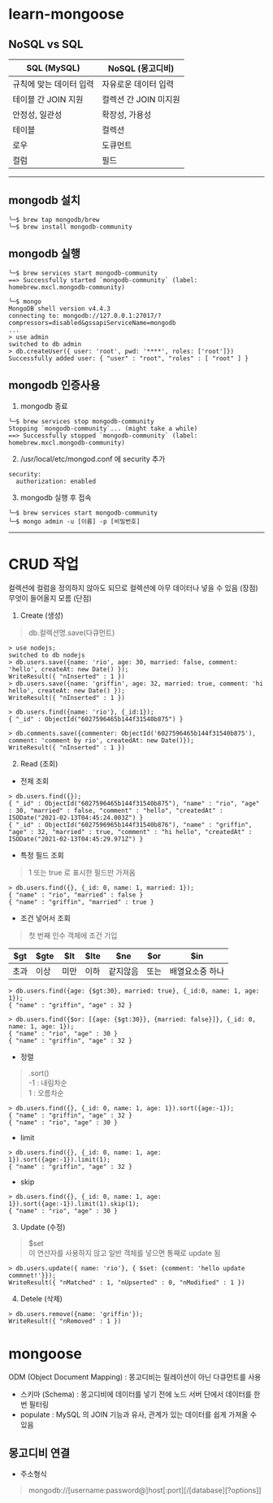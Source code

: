 # learn-mongoose

## NoSQL vs SQL
|SQL (MySQL)|NoSQL (몽고디비)|
|---|---|
규칙에 맞는 데이터 입력 | 자유로운 데이터 입력
테이블 간 JOIN 지원 | 컬렉션 간 JOIN 미지원
안정성, 일관성 | 확장성, 가용성
테이블 | 컬렉션
로우 | 도큐먼트
컬럼 | 필드
----
## mongodb 설치
```console
╰─$ brew tap mongodb/brew
╰─$ brew install mongodb-community
```
## mongodb 실행
```console
╰─$ brew services start mongodb-community   
==> Successfully started `mongodb-community` (label: homebrew.mxcl.mongodb-community)

╰─$ mongo
MongoDB shell version v4.4.3
connecting to: mongodb://127.0.0.1:27017/?compressors=disabled&gssapiServiceName=mongodb
...
> use admin
switched to db admin
> db.createUser({ user: 'root', pwd: '****', roles: ['root']})
Successfully added user: { "user" : "root", "roles" : [ "root" ] }
```

## mongodb 인증사용
1. mongodb 종료
```console
╰─$ brew services stop mongodb-community
Stopping `mongodb-community`... (might take a while)
==> Successfully stopped `mongodb-community` (label: homebrew.mxcl.mongodb-community)
```
2. /usr/local/etc/mongod.conf 에 security 추가
```
security:
  authorization: enabled 
```
3. mongodb 실행 후 접속
```console
╰─$ brew services start mongodb-community
╰─$ mongo admin -u [이름] -p [비밀번호]
```
---
# CRUD 작업
컬렉션에 컬럼을 정의하지 않아도 되므로 컬렉션에 아무 데이터나 넣을 수 있음 (장점)  
무엇이 들어올지 모름 (단점)
1. Create (생성)
>db.컬렉션명.save(다큐먼트)
```console
> use nodejs;
switched to db nodejs
> db.users.save({name: 'rio', age: 30, married: false, comment: 'hello', createAt: new Date() });
WriteResult({ "nInserted" : 1 })
> db.users.save({name: 'griffin', age: 32, married: true, comment: 'hi hello', createAt: new Date() });
WriteResult({ "nInserted" : 1 })

> db.users.find({name: 'rio'}, {_id:1});
{ "_id" : ObjectId("6027596465b144f31540b875") }

> db.comments.save({commenter: ObjectId('6027596465b144f31540b875'), comment: 'comment by rio', createdAt: new Date()});
WriteResult({ "nInserted" : 1 })
```
2. Read (조회)
- 전체 조회
```console
> db.users.find({});
{ "_id" : ObjectId("6027596465b144f31540b875"), "name" : "rio", "age" : 30, "married" : false, "comment" : "hello", "createdAt" : ISODate("2021-02-13T04:45:24.003Z") }
{ "_id" : ObjectId("6027596965b144f31540b876"), "name" : "griffin", "age" : 32, "married" : true, "comment" : "hi hello", "createdAt" : ISODate("2021-02-13T04:45:29.971Z") }
```
- 특정 필드 조회
> 1 또는 true 로 표시한 필드만 가져옴
```console
> db.users.find({}, {_id: 0, name: 1, married: 1});
{ "name" : "rio", "married" : false }
{ "name" : "griffin", "married" : true }
```
- 조건 넣어서 조회
> 첫 번째 인수 객체에 조건 기입

|$gt|$gte| $lt| $lte| $ne| $or| $in|
|---|---|---|---|---|---|---|
|초과|이상|미만|이하|같지않음|또는|배열요소중 하나|
 
```console
> db.users.find({age: {$gt:30}, married: true}, {_id:0, name: 1, age: 1});
{ "name" : "griffin", "age" : 32 }

> db.users.find({$or: [{age: {$gt:30}}, {married: false}]}, {_id: 0, name: 1, age: 1});
{ "name" : "rio", "age" : 30 }
{ "name" : "griffin", "age" : 32 }
```

- 정렬
> .sort()  
-1 : 내림차순  
1 : 오름차순
```console
> db.users.find({}, {_id: 0, name: 1, age: 1}).sort({age:-1});
{ "name" : "griffin", "age" : 32 }
{ "name" : "rio", "age" : 30 }
```

- limit
```console
> db.users.find({}, {_id: 0, name: 1, age: 1}).sort({age:-1}).limit(1);
{ "name" : "griffin", "age" : 32 }
```
- skip
```console
> db.users.find({}, {_id: 0, name: 1, age: 1}).sort({age:-1}).limit(1).skip(1);
{ "name" : "rio", "age" : 30 }
```

3. Update (수정)
> $set  
이 연산자를 사용하지 않고 일반 객체를 넣으면 통째로 update 됨
```console
> db.users.update({ name: 'rio'}, { $set: {comment: 'hello update commnet!'}});
WriteResult({ "nMatched" : 1, "nUpserted" : 0, "nModified" : 1 })
```

4. Detele (삭제)
```console
> db.users.remove({name: 'griffin'});
WriteResult({ "nRemoved" : 1 })
```

# mongoose
ODM (Object Document Mapping) : 몽고디비는 릴레이션이 아닌 다큐먼트를 사용

- 스키마 (Schema) : 몽고디비에 데이터를 넣기 전에 노드 서버 단에서 데이터를 한번 필터링
- populate : MySQL 의 JOIN 기능과 유사, 관계가 있는 데이터를 쉽게 가져올 수 있음

## 몽고디비 연결
- 주소형식
>mongodb://[username:password@]host[:port][/[database][?options]]